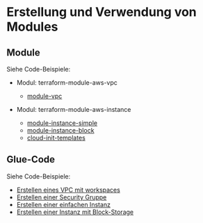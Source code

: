 # Erstellung und Verwendung von Modules


## Module

Siehe Code-Beispiele:

 - Modul: terraform-module-aws-vpc
   - [module-vpc](../beispiele/extras/modules/terraform-module-aws-vpc)

 - Modul: terraform-module-aws-instance
   - [module-instance-simple](../beispiele/extras/modules/terraform-module-aws-instance/simple)
   - [module-instance-block](../beispiele/extras/modules/terraform-module-aws-instance/block)
   - [cloud-init-templates](../beispiele/extras/modules/terraform-module-aws-instance/templates)

## Glue-Code

Siehe Code-Beispiele:

 - [Erstellen eines VPC mit workspaces](../beispiele/extras/glue/01-vpc)
 - [Erstellen einer Security Gruppe](../beispiele/extras/glue/01-sec)
 - [Erstellen einer einfachen Instanz](../beispiele/extras/glue/03-instance-simple)
 - [Erstellen einer Instanz mit Block-Storage](../beispiele/extras/glue/04-instance-block)
